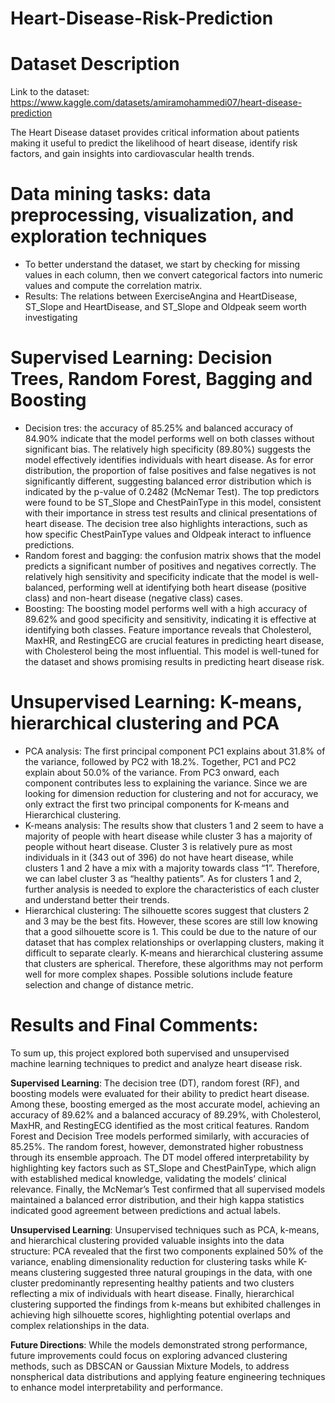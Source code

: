 # Heart-Disease-Risk-Prediction
# Dataset Description
Link to the dataset: https://www.kaggle.com/datasets/amiramohammedi07/heart-disease-prediction

The Heart Disease dataset provides critical information about patients making it useful to predict the likelihood of heart disease, identify risk factors, and gain insights into cardiovascular health trends. 

#  Data mining tasks: data preprocessing, visualization, and exploration techniques
- To better understand the dataset, we start by checking for missing values in each column, then we convert categorical factors into numeric values and compute the correlation matrix.
- Results:  The relations between ExerciseAngina and HeartDisease, ST_Slope and HeartDisease, and ST_Slope and Oldpeak seem worth investigating

# Supervised Learning: Decision Trees, Random Forest, Bagging and Boosting
- Decision tres: the accuracy of 85.25% and balanced accuracy of 84.90% indicate that the model performs well on both classes without significant bias. The relatively high specificity (89.80%) suggests the model effectively identifies individuals with heart disease. As for error distribution, the proportion of false positives and false negatives is not significantly different, suggesting balanced error distribution which is indicated by the p-value of 0.2482 (McNemar Test). The top predictors were found to be ST_Slope and ChestPainType in this model, consistent with their importance in stress test results and clinical presentations of heart disease. The decision tree also highlights interactions, such as how specific ChestPainType values and Oldpeak interact to influence predictions.
- Random forest and bagging: the confusion matrix shows that the model predicts a significant number of positives and negatives correctly. The relatively high sensitivity and specificity indicate that the model is well-balanced, performing well at identifying both heart disease (positive class) and non-heart disease (negative class) cases. 
- Boosting:  The boosting model performs well with a high accuracy of 89.62% and good specificity and sensitivity, indicating it is effective at identifying both classes. Feature importance reveals that Cholesterol, MaxHR, and RestingECG are crucial features in predicting heart disease, with Cholesterol being the most influential. This model is well-tuned for the dataset and shows promising results in predicting heart disease risk.

# Unsupervised Learning: K-means, hierarchical clustering and PCA
- PCA analysis: The first principal component PC1 explains about 31.8% of the variance, followed by PC2 with 18.2%. Together, PC1 and PC2 explain about 50.0% of the variance. From PC3 onward, each component contributes less to explaining the variance. Since we are looking for dimension reduction for clustering and not for accuracy, we only extract the first two principal components for K-means and Hierarchical clustering.
- K-means analysis: The results show that clusters 1 and 2 seem to have a majority of people with heart disease while cluster 3 has a majority of people without heart disease. Cluster 3 is relatively pure as most individuals in it (343 out of 396) do not have heart disease, while clusters 1 and 2 have a mix with a majority towards class “1”. Therefore, we can label cluster 3 as “healthy patients”. As for clusters 1 and 2, further analysis is needed to explore the characteristics of each cluster and understand better their trends.
- Hierarchical clustering: The silhouette scores suggest that clusters 2 and 3 may be the best fits. However, these scores are still low knowing that a good silhouette score is 1. This could be due to the nature of our dataset that has complex relationships or overlapping clusters, making it difficult to separate clearly. K-means and hierarchical clustering assume that clusters are spherical. Therefore, these algorithms may not perform well for more complex shapes. Possible solutions include feature selection and change of distance metric.

# Results and Final Comments:
To sum up, this project explored both supervised and unsupervised machine learning techniques to predict and analyze heart disease risk.
 
**Supervised Learning**: The decision tree (DT), random forest (RF), and boosting models were evaluated for their ability to predict heart disease. Among these, boosting emerged as the most accurate model, achieving an accuracy of 89.62% and a balanced accuracy of 89.29%, with Cholesterol, MaxHR, and RestingECG identified as the most critical features. Random Forest and Decision Tree models performed similarly, with accuracies of 85.25%. The random forest, however, demonstrated higher robustness through its ensemble approach. The DT model offered interpretability by highlighting key factors such as ST_Slope and ChestPainType, which align with established medical knowledge, validating the models’ clinical relevance. Finally, the McNemar’s Test confirmed that all supervised models maintained a balanced error distribution, and their high kappa statistics indicated good agreement between predictions and actual labels.
 
**Unsupervised Learning**: Unsupervised techniques such as PCA, k-means, and hierarchical clustering provided valuable insights into the data structure: PCA revealed that the first two components explained 50% of the variance, enabling dimensionality reduction for clustering tasks while K-means clustering suggested three natural groupings in the data, with one cluster predominantly representing healthy patients and two clusters reflecting a mix of individuals with heart disease. Finally, hierarchical clustering supported the findings from k-means but exhibited challenges in achieving high silhouette scores, highlighting potential overlaps and complex relationships in the data.
 
**Future Directions**: While the models demonstrated strong performance, future improvements could focus on exploring advanced clustering methods, such as DBSCAN or Gaussian Mixture Models, to address nonspherical data distributions and applying feature engineering techniques to enhance model interpretability and performance.
